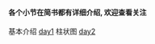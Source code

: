 #### 各个小节在简书都有详细介绍, 欢迎查看关注

基本介绍 [day1](http://www.jianshu.com/p/9a8284269cae)
柱状图 [day2](http://www.jianshu.com/p/88f305000465)